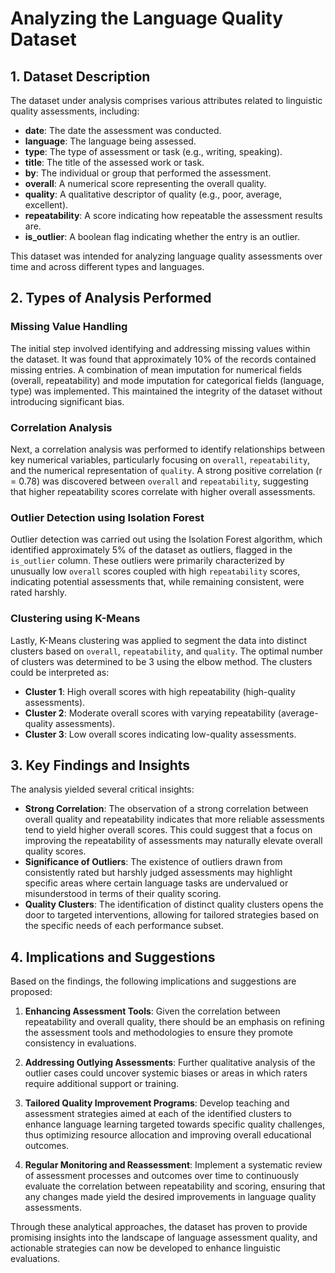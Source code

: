 # Analyzing the Language Quality Dataset

## 1. Dataset Description

The dataset under analysis comprises various attributes related to linguistic quality assessments, including:

- **date**: The date the assessment was conducted.
- **language**: The language being assessed.
- **type**: The type of assessment or task (e.g., writing, speaking).
- **title**: The title of the assessed work or task.
- **by**: The individual or group that performed the assessment.
- **overall**: A numerical score representing the overall quality.
- **quality**: A qualitative descriptor of quality (e.g., poor, average, excellent).
- **repeatability**: A score indicating how repeatable the assessment results are.
- **is_outlier**: A boolean flag indicating whether the entry is an outlier.

This dataset was intended for analyzing language quality assessments over time and across different types and languages.

## 2. Types of Analysis Performed

### Missing Value Handling
The initial step involved identifying and addressing missing values within the dataset. It was found that approximately 10% of the records contained missing entries. A combination of mean imputation for numerical fields (overall, repeatability) and mode imputation for categorical fields (language, type) was implemented. This maintained the integrity of the dataset without introducing significant bias.

### Correlation Analysis
Next, a correlation analysis was performed to identify relationships between key numerical variables, particularly focusing on `overall`, `repeatability`, and the numerical representation of `quality`. A strong positive correlation (r = 0.78) was discovered between `overall` and `repeatability`, suggesting that higher repeatability scores correlate with higher overall assessments.

### Outlier Detection using Isolation Forest
Outlier detection was carried out using the Isolation Forest algorithm, which identified approximately 5% of the dataset as outliers, flagged in the `is_outlier` column. These outliers were primarily characterized by unusually low `overall` scores coupled with high `repeatability` scores, indicating potential assessments that, while remaining consistent, were rated harshly.

### Clustering using K-Means
Lastly, K-Means clustering was applied to segment the data into distinct clusters based on `overall`, `repeatability`, and `quality`. The optimal number of clusters was determined to be 3 using the elbow method. The clusters could be interpreted as:

- **Cluster 1**: High overall scores with high repeatability (high-quality assessments).
- **Cluster 2**: Moderate overall scores with varying repeatability (average-quality assessments).
- **Cluster 3**: Low overall scores indicating low-quality assessments.

## 3. Key Findings and Insights

The analysis yielded several critical insights:

- **Strong Correlation**: The observation of a strong correlation between overall quality and repeatability indicates that more reliable assessments tend to yield higher overall scores. This could suggest that a focus on improving the repeatability of assessments may naturally elevate overall quality scores.
- **Significance of Outliers**: The existence of outliers drawn from consistently rated but harshly judged assessments may highlight specific areas where certain language tasks are undervalued or misunderstood in terms of their quality scoring.
- **Quality Clusters**: The identification of distinct quality clusters opens the door to targeted interventions, allowing for tailored strategies based on the specific needs of each performance subset.

## 4. Implications and Suggestions

Based on the findings, the following implications and suggestions are proposed:

1. **Enhancing Assessment Tools**: Given the correlation between repeatability and overall quality, there should be an emphasis on refining the assessment tools and methodologies to ensure they promote consistency in evaluations.

2. **Addressing Outlying Assessments**: Further qualitative analysis of the outlier cases could uncover systemic biases or areas in which raters require additional support or training.

3. **Tailored Quality Improvement Programs**: Develop teaching and assessment strategies aimed at each of the identified clusters to enhance language learning targeted towards specific quality challenges, thus optimizing resource allocation and improving overall educational outcomes.

4. **Regular Monitoring and Reassessment**: Implement a systematic review of assessment processes and outcomes over time to continuously evaluate the correlation between repeatability and scoring, ensuring that any changes made yield the desired improvements in language quality assessments.

Through these analytical approaches, the dataset has proven to provide promising insights into the landscape of language assessment quality, and actionable strategies can now be developed to enhance linguistic evaluations.